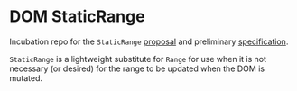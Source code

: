 # DOM StaticRange

Incubation repo for the `StaticRange` [proposal](https://github.com/garykac/staticrange/blob/gh-pages/staticrange.md) and preliminary [specification](http://garykac.github.io/staticrange/index.html).

`StaticRange` is a lightweight substitute for `Range`
for use when it is not necessary (or desired) for the range to be updated when the
DOM is mutated.

